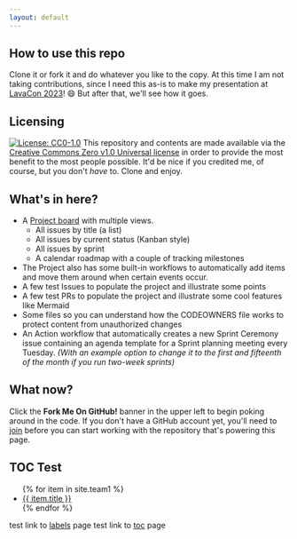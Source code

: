 ```yaml
---
layout: default
---
```


## How to use this repo

Clone it or fork it and do whatever you like to the copy. 
At this time I am not taking contributions, since I need this as-is to make my presentation at [LavaCon 2023](https://lavacon.org/)! 😄 But after that, we'll see how it goes.

## Licensing

[![License: CC0-1.0](https://licensebuttons.net/l/zero/1.0/80x15.png)](http://creativecommons.org/publicdomain/zero/1.0/)
This repository and contents are made available via the [Creative Commons Zero v1.0 Universal license](license.md) in order to provide the most benefit to the most people possible.
It'd be nice if you credited me, of course, but you don't _have_ to. Clone and enjoy.

## What's in here?

- A [Project board](https://github.com/users/JaymePerlman/projects/1) with multiple views.
  -   All issues by title (a list)
  -   All issues by current status (Kanban style)
  -   All issues by sprint
  -   A calendar roadmap with a couple of tracking milestones
- The Project also has some built-in workflows to automatically add items and move them around when certain events occur.
- A few test Issues to populate the project and illustrate some points
- A few test PRs to populate the project and illustrate some cool features like Mermaid
- Some files so you can understand how the CODEOWNERS file works to protect content from unauthorized changes
- An Action workflow that automatically creates a new Sprint Ceremony issue containing an agenda template for a Sprint planning meeting every Tuesday. _(With an example option to change it to the first and fifteenth of the month if you run two-week sprints)_

## What now?

Click the **Fork Me On GitHub!** banner in the upper left to begin poking around in the code.
If you don't have a GitHub account yet, you'll need to [join](https://github.com/join) before you can start working with the repository that's powering this page.

## TOC Test

<ul>
  {% for item in site.team1 %}
    <li><a href="{{ item.url }}">{{ item.title }}</a></li>
  {% endfor %}
</ul>


test link to [labels](./team1/labels.md) page
test link to [toc](./team1/toc.md) page
